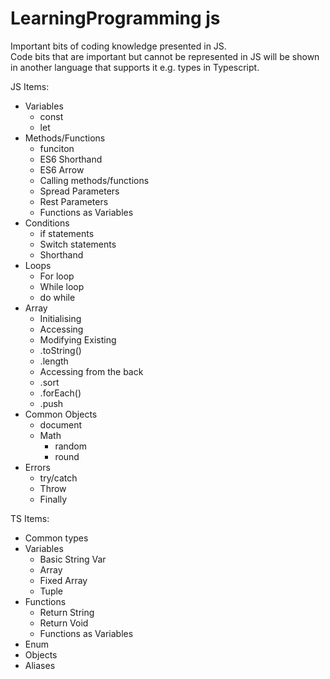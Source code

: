 # LearningProgramming js
 Important bits of coding knowledge presented in JS.  
 Code bits that are important but cannot be represented in JS will be shown in another language that supports it e.g. types in Typescript.  
  
 JS Items:  
   * Variables  
      - const  
      - let  
   * Methods/Functions  
      - funciton  
      - ES6 Shorthand  
      - ES6 Arrow  
      - Calling methods/functions  
      - Spread Parameters  
      - Rest Parameters  
      - Functions as Variables
   * Conditions  
      - if statements  
      - Switch statements  
      - Shorthand  
   * Loops  
      - For loop  
      - While loop  
      - do while  
   * Array  
      - Initialising  
      - Accessing  
      - Modifying Existing  
      - .toString()  
      - .length  
      - Accessing from the back  
      - .sort  
      - .forEach()  
      - .push  
   * Common Objects  
      - document
      - Math  
         - random  
         - round
   * Errors  
      - try/catch  
      - Throw
      - Finally

TS Items:  
   * Common types  
   * Variables  
      - Basic String Var  
      - Array  
      - Fixed Array  
      - Tuple  
   * Functions
      - Return String  
      - Return Void  
      - Functions as Variables
   * Enum
   * Objects
   * Aliases